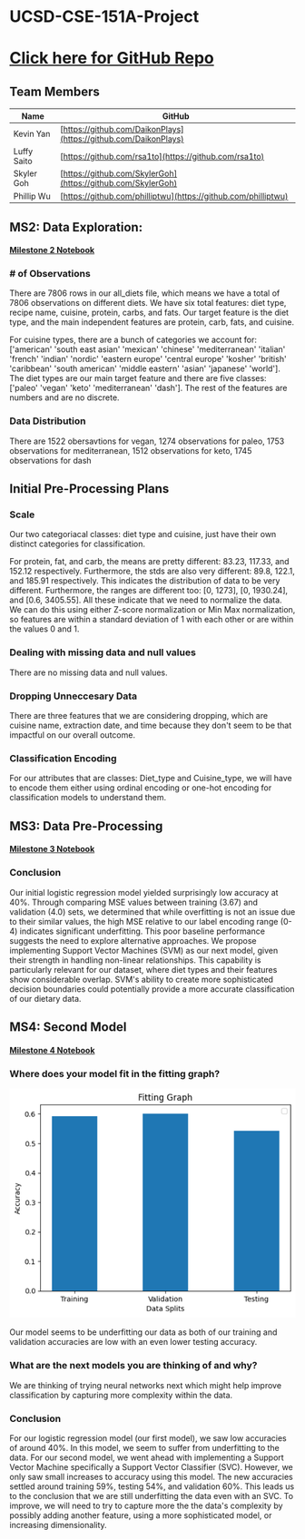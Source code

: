 # UCSD-CSE-151A-Project

# [Click here for GitHub Repo](https://github.com/DaikonPlays/diet-warriors/tree/main)

## Team Members
| Name | GitHub |
|------|--------|
| Kevin Yan   | [https://github.com/DaikonPlays](https://github.com/DaikonPlays)  |
| Luffy Saito | [https://github.com/rsa1to](https://github.com/rsa1to) |
| Skyler Goh  | [https://github.com/SkylerGoh](https://github.com/SkylerGoh) |
| Phillip Wu  | [https://github.com/philliptwu](https://github.com/philliptwu) |

## MS2: Data Exploration:
#### [Milestone 2 Notebook](https://github.com/DaikonPlays/diet-warriors/blob/Milestone2/src/data_exploration.ipynb)

### # of Observations

There are 7806 rows in our all_diets file, which means we have a total of 7806 observations on different diets. We have six total features: diet type, recipe name, cuisine, protein, carbs, and fats. Our target feature is the diet type, and the main independent features are protein, carb, fats, and cuisine.

For cuisine types, there are a bunch of categories we account for: ['american' 'south east asian' 'mexican' 'chinese' 'mediterranean'
'italian' 'french' 'indian' 'nordic' 'eastern europe' 'central europe'
'kosher' 'british' 'caribbean' 'south american' 'middle eastern' 'asian'
'japanese' 'world'].
The diet types are our main target feature and there are five classes: ['paleo' 'vegan' 'keto' 'mediterranean' 'dash'].
The rest of the features are numbers and are no discrete.

### Data Distribution

There are 1522 obersavtions for vegan, 1274 observations for paleo, 1753 observations for mediterranean, 1512 observations for keto, 1745 observations for dash

## Initial Pre-Processing Plans

### Scale

Our two categoriacal classes: diet type and cuisine, just have their own distinct categories for classification.

For protein, fat, and carb, the means are pretty different: 83.23, 117.33, and 152.12 respectively. Furthermore, the stds are also very different: 89.8, 122.1, and 185.91 respectively. This indicates the distribution of data to be very different. Furthermore, the ranges are different too: [0, 1273], [0, 1930.24], and [0.6, 3405.55]. All these indicate that we need to normalize the data. We can do this using either Z-score normalization or Min Max normalization, so features are within a standard deviation of 1 with each other or are within the values 0 and 1.

### Dealing with missing data and null values

There are no missing data and null values. 

### Dropping Unneccesary Data

There are three features that we are considering dropping, which are cuisine name, extraction date, and time because they don't seem to be that impactful on our overall outcome.

### Classification Encoding
For our attributes that are classes: Diet_type and Cuisine_type, we will have to encode them either using ordinal encoding or one-hot encoding for classification models to understand them.

## MS3: Data Pre-Processing
#### [Milestone 3 Notebook](https://github.com/DaikonPlays/diet-warriors/blob/Milestone3/src/diet_classifer.ipynb) 

### Conclusion
Our initial logistic regression model yielded surprisingly low accuracy at 40%. Through comparing MSE values between training (3.67) and validation (4.0) sets, we determined that while overfitting is not an issue due to their similar values, the high MSE relative to our label encoding range (0-4) indicates significant underfitting. This poor baseline performance suggests the need to explore alternative approaches. We propose implementing Support Vector Machines (SVM) as our next model, given their strength in handling non-linear relationships. This capability is particularly relevant for our dataset, where diet types and their features show considerable overlap. SVM's ability to create more sophisticated decision boundaries could potentially provide a more accurate classification of our dietary data.

## MS4: Second Model
#### [Milestone 4 Notebook](https://github.com/DaikonPlays/diet-warriors/blob/Milestone4/src/diet_classifer.ipynb) 

### Where does your model fit in the fitting graph? 

![Fitting Graph](graphs\svc_fitting_graph.png)

Our model seems to be underfitting our data as both of our training and validation accuracies are low with an even lower testing accuracy. 

### What are the next models you are thinking of and why?

We are thinking of trying neural networks next which might help improve classification by capturing more complexity within the data.

### Conclusion

For our logistic regression model (our first model), we saw low accuracies of around 40%. In this model, we seem to suffer from underfitting to the data. For our second model, we went ahead with implementing a Support Vector Machine specifically a Support Vector Classifier (SVC). However, we only saw small increases to accuracy using this model. The new accuracies settled around training 59%, testing 54%, and validation 60%. This leads us to the conclusion that we are still underfitting the data even with an SVC. To improve, we will need to try to capture more the the data's complexity by possibly adding another feature, using a more sophisticated model, or increasing dimensionality. 
  